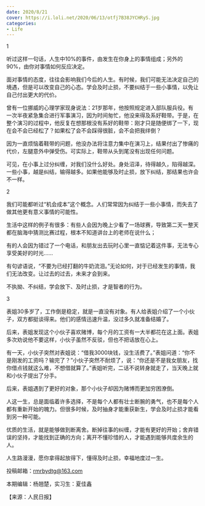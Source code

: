 ```yaml
---
date: 2020/8/21
cover: https://i.loli.net/2020/06/13/otfj7B38JYCHRyS.jpg
categories: 
- Life
---
```



1

听过这样一句话，人生中10%的事件，由发生在你身上的事情组成；另外的90%，由你对事情如何反应决定。

面对事情的态度，往往会影响我们今后的人生。有时候，我们可能无法决定自己的境遇，但是可以改变自己的心态。学会及时止损，不要纠结于一些小事情，以免让自己付出更大的代价。

曾有一位挪威的心理学家现身说法：21岁那年，他按照规定进入部队服兵役。有一次半夜紧急集合进行军事演习，因为时间匆忙，他没来得及系好鞋带。于是，在整个演习的过程中，他反复在想那根没有系好的鞋带：刚才只是随便绑了一下，现在会不会已经松了？如果松了会不会踩得很脏，会不会把我绊倒？

因为一直烦恼着鞋带的问题，他没办法将注意力集中在演习上，结果付出了惨痛的代价，左腿意外中弹受伤。可实际上，鞋带从头到尾没有出现任何问题。

可见，在小事上过分纠缠，对我们没什么好处。身处沼泽，待得越久，陷得越深。一些小事，越是纠结，输得越多。如果他能够及时止损，放下纠结，那结果也许会不一样。

2

我们可能都听过“机会成本”这个概念。人们常常因为纠结于一些小事情，而失去了做其他更有意义事情的可能性。

生活中这样的例子有很多：有些人会因为晚上少看了一场球赛，导致第二天一整天都在脑海中猜测比赛过程，根本不知道讲台上的老师在说什么；

有的人会因为错过了一个电话，和朋友出去玩时心里一直惦记着这件事，无法专心享受美好的时光……

有句谚语说，“不要为已经打翻的牛奶流泪。”无论如何，对于已经发生的事情，我们无法改变。让过去的过去，未来才会到来。

不执拗、不纠结，学会放下、及时止损，才是智者的行为。

3

表姐30多岁了，工作倒是稳定，就是一直没有对象。有人给表姐介绍了一个小伙子，双方都挺谈得来。他们的感情迅速升温，没过多久就准备结婚了。

后来，表姐发现这个小伙子喜欢赌博，每个月的工资有一大半都花在这上面。表姐多次劝说他不要这样，小伙子虽然不反驳，但也不把话放在心上。

有一天，小伙子突然对表姐说：“借我3000块钱，没生活费了。”表姐问道：“你不是刚发的工资吗？输完了？”小伙子突然不耐烦了，说：“你还是不是我女朋友，找你借点钱就这么难，不想借就算了。”表姐听完，二话不说转身就走了，当天晚上就和小伙子提出了分手。

后来，表姐遇到了更好的对象，那个小伙子却因为赌博而更加穷困潦倒。

人这一生，总是面临着许多选择，不是每个人都有壮士断腕的勇气，也不是每个人都有重新开始的魄力。但很多时候，及时抽身才能重获新生，学会及时止损才能看到另一种可能。

优质的生活，就是能够做到断离舍。断掉往事的纠缠，才能有更好的开始；舍弃错误的坚持，才能找到正确的方向；离开不懂珍惜的人，才能遇到能够共度余生的人。

人生路漫漫，愿你拿得起放得下，懂得及时止损，幸福地度过一生。

投稿邮箱：rmrbydtg@163.com

本期编辑：杨翘楚，实习生：夏佳鑫

【来源：人民日报】

